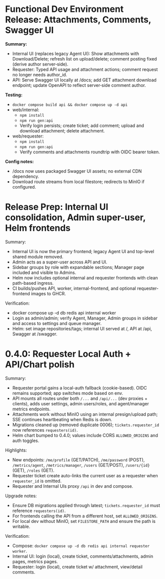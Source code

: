 # Functional Dev Environment Release: Attachments, Comments, Swagger UI

**Summary:**
- Internal UI (replaces legacy Agent UI): Show attachments with Download/Delete; refresh list on upload/delete; comment posting fixed (derive author server‑side).
- Requester: Typed API usage and attachment actions; comment request no longer needs author_id.
- API: Serve Swagger UI locally at /docs; add GET attachment download endpoint; update OpenAPI to reflect server‑side comment author.

**Testing:**
- `docker compose build api && docker compose up -d api`
- web/internal:
    - `npm install`
    - `npm run gen:api`
    - Verify login persists; create ticket; add comment; upload and download attachment; delete attachment.
- web/requester:
    - `npm install`
    - `npm run gen:api`
    - Verify comments and attachments roundtrip with OIDC bearer token.

**Config notes:**
- /docs now uses packaged Swagger UI assets; no external CDN dependency.
- Download route streams from local filestore; redirects to MinIO if configured.
# Release Prep: Internal UI consolidation, Admin super-user, Helm frontends

Summary:
- Internal UI is now the primary frontend; legacy Agent UI and top-level shared module removed.
- Admin acts as a super-user across API and UI.
- Sidebar groups by role with expandable sections; Manager page included and visible to Admins.
- Helm now includes optional internal and requester frontends with clean path-based ingress.
- CI builds/pushes API, worker, internal-frontend, and optional requester-frontend images to GHCR.

Verification:
- docker compose up -d db redis api internal worker
- Login as admin/admin; verify Agent, Manager, Admin groups in sidebar and access to settings and queue manager.
- Helm: set image repositories/tags; internal UI served at /, API at /api, Swagger at /swagger.

# 0.4.0: Requester Local Auth + API/Chart polish

Summary:
- Requester portal gains a local-auth fallback (cookie-based). OIDC remains supported; app switches mode based on env.
- API mounts all routes under both `/...` and `/api/...` (dev proxies + clients), adds user settings, admin users/roles, and agent/manager metrics endpoints.
- Attachments work without MinIO using an internal presign/upload path; SSE continues heartbeating when Redis is down.
- Migrations cleaned up (removed duplicate 0006); `tickets.requester_id` now references `requesters(id)`.
- Helm chart bumped to 0.4.0; values include CORS `ALLOWED_ORIGINS` and auth toggles.

Highlights:
- New endpoints: `/me/profile` (GET/PATCH), `/me/password` (POST), `/metrics/agent`, `/metrics/manager`, `/users` (GET/POST), `/users/{id}` (GET), `/roles` (GET).
- Requester ticket create auto-links the current user as a requester when `requester_id` is omitted.
- Requester and Internal UIs proxy `/api` in dev and compose.

Upgrade notes:
- Ensure DB migrations applied through latest; `tickets.requester_id` must reference `requesters(id)`.
- For frontends calling the API from a different host, set `ALLOWED_ORIGINS`.
- For local dev without MinIO, set `FILESTORE_PATH` and ensure the path is writable.

Verification:
- Compose: `docker compose up -d db redis api internal requester worker`.
- Internal UI: login (local), create ticket, comments/attachments, admin pages, metrics pages.
- Requester: login (local), create ticket w/ attachment, view/detail comments.
